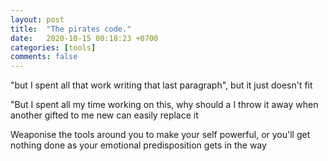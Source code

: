 ```yaml
---
layout: post
title:  "The pirates code."
date:   2020-10-15 00:18:23 +0700
categories: [tools]
comments: false
---
```




"but I spent all that work writing that last paragraph", but it just doesn't fit

"But I spent all my time working on this, why should a I throw it away when another gifted to me new can easily replace it


Weaponise the tools around you to make your self powerful, or you'll get nothing done as your emotional predisposition gets in the way